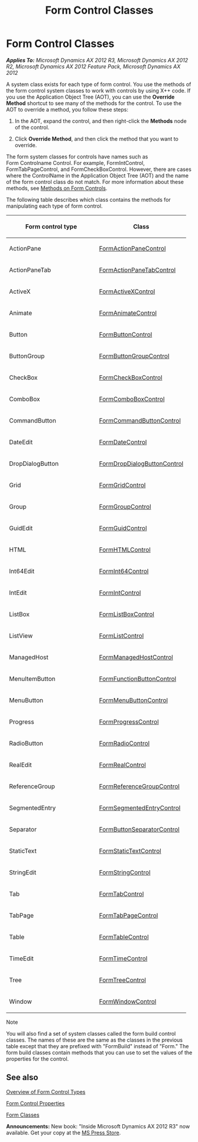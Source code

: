﻿---
title: Form Control Classes
TOCTitle: Form Control Classes
ms:assetid: 57bd9381-d528-4381-ab05-b8bd72d3ff1b
ms:mtpsurl: https://msdn.microsoft.com/en-us/library/Aa606405(v=AX.60)
ms:contentKeyID: 35244334
ms.date: 05/18/2015
mtps_version: v=AX.60
---

# Form Control Classes 


_**Applies To:** Microsoft Dynamics AX 2012 R3, Microsoft Dynamics AX 2012 R2, Microsoft Dynamics AX 2012 Feature Pack, Microsoft Dynamics AX 2012_

A system class exists for each type of form control. You use the methods of the form control system classes to work with controls by using X++ code. If you use the Application Object Tree (AOT), you can use the **Override Method** shortcut to see many of the methods for the control. To use the AOT to override a method, you follow these steps:

1.  In the AOT, expand the control, and then right-click the **Methods** node of the control.

2.  Click **Override Method**, and then click the method that you want to override.

The form system classes for controls have names such as Form Controlname Control. For example, FormIntControl, FormTabPageControl, and FormCheckBoxControl. However, there are cases where the ControlName in the Application Object Tree (AOT) and the name of the form control class do not match. For more information about these methods, see [Methods on Form Controls](methods-on-form-controls.md).

The following table describes which class contains the methods for manipulating each type of form control.

<table>
<colgroup>
<col style="width: 50%" />
<col style="width: 50%" />
</colgroup>
<thead>
<tr class="header">
<th><p>Form control type</p></th>
<th><p>Class</p></th>
</tr>
</thead>
<tbody>
<tr class="odd">
<td><p>ActionPane</p></td>
<td><p><a href="https://msdn.microsoft.com/en-us/library/gg843603(v=ax.60)">FormActionPaneControl</a></p></td>
</tr>
<tr class="even">
<td><p>ActionPaneTab</p></td>
<td><p><a href="https://msdn.microsoft.com/en-us/library/gg843943(v=ax.60)">FormActionPaneTabControl</a></p></td>
</tr>
<tr class="odd">
<td><p>ActiveX</p></td>
<td><p><a href="https://msdn.microsoft.com/en-us/library/gg861449(v=ax.60)">FormActiveXControl</a></p></td>
</tr>
<tr class="even">
<td><p>Animate</p></td>
<td><p><a href="https://msdn.microsoft.com/en-us/library/gg845213(v=ax.60)">FormAnimateControl</a></p></td>
</tr>
<tr class="odd">
<td><p>Button</p></td>
<td><p><a href="https://msdn.microsoft.com/en-us/library/gg889850(v=ax.60)">FormButtonControl</a></p></td>
</tr>
<tr class="even">
<td><p>ButtonGroup</p></td>
<td><p><a href="https://msdn.microsoft.com/en-us/library/gg890311(v=ax.60)">FormButtonGroupControl</a></p></td>
</tr>
<tr class="odd">
<td><p>CheckBox</p></td>
<td><p><a href="https://msdn.microsoft.com/en-us/library/gg890941(v=ax.60)">FormCheckBoxControl</a></p></td>
</tr>
<tr class="even">
<td><p>ComboBox</p></td>
<td><p><a href="https://msdn.microsoft.com/en-us/library/gg891331(v=ax.60)">FormComboBoxControl</a></p></td>
</tr>
<tr class="odd">
<td><p>CommandButton</p></td>
<td><p><a href="https://msdn.microsoft.com/en-us/library/gg857250(v=ax.60)">FormCommandButtonControl</a></p></td>
</tr>
<tr class="even">
<td><p>DateEdit</p></td>
<td><p><a href="https://msdn.microsoft.com/en-us/library/gg873892(v=ax.60)">FormDateControl</a></p></td>
</tr>
<tr class="odd">
<td><p>DropDialogButton</p></td>
<td><p><a href="https://msdn.microsoft.com/en-us/library/gg893377(v=ax.60)">FormDropDialogButtonControl</a></p></td>
</tr>
<tr class="even">
<td><p>Grid</p></td>
<td><p><a href="https://msdn.microsoft.com/en-us/library/gg894164(v=ax.60)">FormGridControl</a></p></td>
</tr>
<tr class="odd">
<td><p>Group</p></td>
<td><p><a href="https://msdn.microsoft.com/en-us/library/gg894673(v=ax.60)">FormGroupControl</a></p></td>
</tr>
<tr class="even">
<td><p>GuidEdit</p></td>
<td><p><a href="https://msdn.microsoft.com/en-us/library/gg895325(v=ax.60)">FormGuidControl</a></p></td>
</tr>
<tr class="odd">
<td><p>HTML</p></td>
<td><p><a href="https://msdn.microsoft.com/en-us/library/gg876732(v=ax.60)">FormHTMLControl</a></p></td>
</tr>
<tr class="even">
<td><p>Int64Edit</p></td>
<td><p><a href="https://msdn.microsoft.com/en-us/library/gg895959(v=ax.60)">FormInt64Control</a></p></td>
</tr>
<tr class="odd">
<td><p>IntEdit</p></td>
<td><p><a href="https://msdn.microsoft.com/en-us/library/gg877272(v=ax.60)">FormIntControl</a></p></td>
</tr>
<tr class="even">
<td><p>ListBox</p></td>
<td><p><a href="https://msdn.microsoft.com/en-us/library/gg902508(v=ax.60)">FormListBoxControl</a></p></td>
</tr>
<tr class="odd">
<td><p>ListView</p></td>
<td><p><a href="https://msdn.microsoft.com/en-us/library/gg878403(v=ax.60)">FormListControl</a></p></td>
</tr>
<tr class="even">
<td><p>ManagedHost</p></td>
<td><p><a href="https://msdn.microsoft.com/en-us/library/gg903721(v=ax.60)">FormManagedHostControl</a></p></td>
</tr>
<tr class="odd">
<td><p>MenuItemButton</p></td>
<td><p><a href="https://msdn.microsoft.com/en-us/library/gg874914(v=ax.60)">FormFunctionButtonControl</a></p></td>
</tr>
<tr class="even">
<td><p>MenuButton</p></td>
<td><p><a href="https://msdn.microsoft.com/en-us/library/gg878839(v=ax.60)">FormMenuButtonControl</a></p></td>
</tr>
<tr class="odd">
<td><p>Progress</p></td>
<td><p><a href="https://msdn.microsoft.com/en-us/library/gg904585(v=ax.60)">FormProgressControl</a></p></td>
</tr>
<tr class="even">
<td><p>RadioButton</p></td>
<td><p><a href="https://msdn.microsoft.com/en-us/library/gg904915(v=ax.60)">FormRadioControl</a></p></td>
</tr>
<tr class="odd">
<td><p>RealEdit</p></td>
<td><p><a href="https://msdn.microsoft.com/en-us/library/gg905259(v=ax.60)">FormRealControl</a></p></td>
</tr>
<tr class="even">
<td><p>ReferenceGroup</p></td>
<td><p><a href="https://msdn.microsoft.com/en-us/library/gg898464(v=ax.60)">FormReferenceGroupControl</a></p></td>
</tr>
<tr class="odd">
<td><p>SegmentedEntry</p></td>
<td><p><a href="https://msdn.microsoft.com/en-us/library/gg937101(v=ax.60)">FormSegmentedEntryControl</a></p></td>
</tr>
<tr class="even">
<td><p>Separator</p></td>
<td><p><a href="https://msdn.microsoft.com/en-us/library/gg856149(v=ax.60)">FormButtonSeparatorControl</a></p></td>
</tr>
<tr class="odd">
<td><p>StaticText</p></td>
<td><p><a href="https://msdn.microsoft.com/en-us/library/gg920432(v=ax.60)">FormStaticTextControl</a></p></td>
</tr>
<tr class="even">
<td><p>StringEdit</p></td>
<td><p><a href="https://msdn.microsoft.com/en-us/library/gg920847(v=ax.60)">FormStringControl</a></p></td>
</tr>
<tr class="odd">
<td><p>Tab</p></td>
<td><p><a href="https://msdn.microsoft.com/en-us/library/gg907639(v=ax.60)">FormTabControl</a></p></td>
</tr>
<tr class="even">
<td><p>TabPage</p></td>
<td><p><a href="https://msdn.microsoft.com/en-us/library/gg908347(v=ax.60)">FormTabPageControl</a></p></td>
</tr>
<tr class="odd">
<td><p>Table</p></td>
<td><p><a href="https://msdn.microsoft.com/en-us/library/gg921037(v=ax.60)">FormTableControl</a></p></td>
</tr>
<tr class="even">
<td><p>TimeEdit</p></td>
<td><p><a href="https://msdn.microsoft.com/en-us/library/gg938926(v=ax.60)">FormTimeControl</a></p></td>
</tr>
<tr class="odd">
<td><p>Tree</p></td>
<td><p><a href="https://msdn.microsoft.com/en-us/library/gg939434(v=ax.60)">FormTreeControl</a></p></td>
</tr>
<tr class="even">
<td><p>Window</p></td>
<td><p><a href="https://msdn.microsoft.com/en-us/library/gg909772(v=ax.60)">FormWindowControl</a></p></td>
</tr>
</tbody>
</table>



> [!NOTE]
> <P>You will also find a set of system classes called the form build control classes. The names of these are the same as the classes in the previous table except that they are prefixed with "FormBuild" instead of "Form." The form build classes contain methods that you can use to set the values of the properties for the control.</P>



## See also

[Overview of Form Control Types](overview-of-form-control-types.md)

[Form Control Properties](form-control-properties.md)

[Form Classes](form-classes.md)

  
**Announcements:** New book: "Inside Microsoft Dynamics AX 2012 R3" now available. Get your copy at the [MS Press Store](https://www.microsoftpressstore.com/store/inside-microsoft-dynamics-ax-2012-r3-9780735685109).

